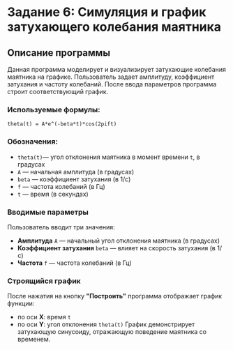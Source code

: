 # Задание 6: Симуляция и график затухающего колебания маятника
## Описание программы
Данная программа моделирует и визуализирует затухающие колебания маятника на графике. Пользователь задает амплитуду, коэффициент затухания и частоту колебаний. После ввода параметров программа строит соответствующий график.
### Используемые формулы:
```
theta(t) = A*e^(-beta*t)*cos(2pift)
```
### Обозначения:
- `theta(t)`— угол отклонения маятника в момент времени `t`, в градусах  
- `A` — начальная амплитуда (в градусах)  
- `beta` — коэффициент затухания (в 1/с)  
- `f` — частота колебаний (в Гц)  
- `t` — время (в секундах)
### Вводимые параметры
Пользователь вводит три значения:
- **Амплитуда** `A` — начальный угол отклонения маятника (в градусах)
- **Коэффициент затухания** `beta` — влияет на скорость затухания (в 1/с)
- **Частота** `f` — частота колебаний (в Гц)
### Строящийся график
После нажатия на кнопку **"Построить"** программа отображает график функции:
- по оси **X**: время `t`  
- по оси **Y**: угол отклонения `theta(t)`
График демонстрирует затухающую синусоиду, отражающую поведение маятника со временем.
